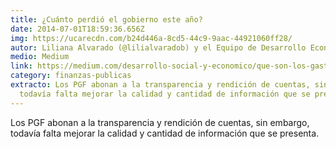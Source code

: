 ```yaml
---
title: ¿Cuánto perdió el gobierno este año?
date: 2014-07-01T18:59:36.656Z
img: https://ucarecdn.com/b24d446a-8cd5-44c9-9aac-44921060ff28/
autor: Liliana Alvarado (@lilialvaradob) y el Equipo de Desarrollo Económico y Social
medio: Medium
link: https://medium.com/desarrollo-social-y-economico/que-son-los-gastos-fiscales-c62b57ccadba#.tfxe98bo6
category: finanzas-publicas
extracto: Los PGF abonan a la transparencia y rendición de cuentas, sin embargo,
  todavía falta mejorar la calidad y cantidad de información que se presenta.
---
```

Los PGF abonan a la transparencia y rendición de cuentas, sin embargo, todavía falta mejorar la calidad y cantidad de información que se presenta.